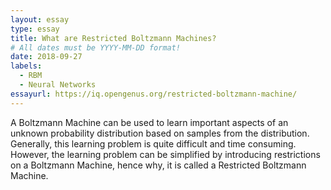 ```yaml
---
layout: essay
type: essay
title: What are Restricted Boltzmann Machines?
# All dates must be YYYY-MM-DD format!
date: 2018-09-27
labels:
  - RBM
  - Neural Networks
essayurl: https://iq.opengenus.org/restricted-boltzmann-machine/
---
```


A Boltzmann Machine can be used to learn important aspects of an unknown probability distribution based on samples from the distribution. Generally, this learning problem is quite difficult and time consuming. However, the learning problem can be simplified by introducing restrictions on a Boltzmann Machine, hence why, it is called a Restricted Boltzmann Machine.
